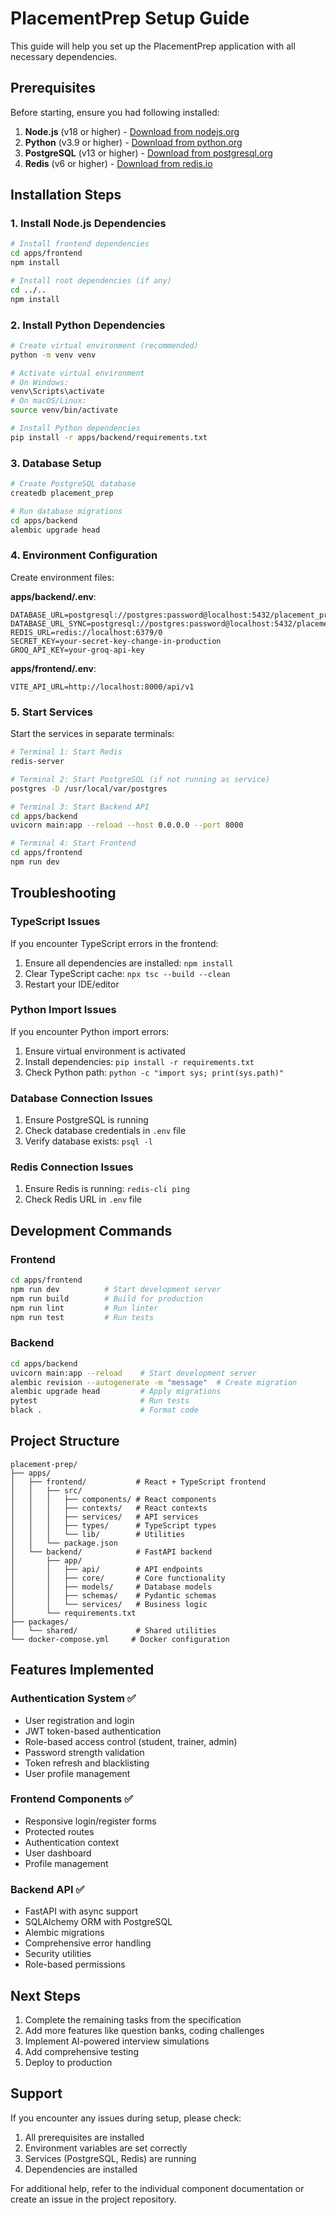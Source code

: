 # PlacementPrep Setup Guide

This guide will help you set up the PlacementPrep application with all necessary dependencies.

## Prerequisites

Before starting, ensure you had following installed:

1. **Node.js** (v18 or higher) - [Download from nodejs.org](https://nodejs.org/)
2. **Python** (v3.9 or higher) - [Download from python.org](https://python.org/)
3. **PostgreSQL** (v13 or higher) - [Download from postgresql.org](https://postgresql.org/)
4. **Redis** (v6 or higher) - [Download from redis.io](https://redis.io/)

## Installation Steps

### 1. Install Node.js Dependencies

```bash
# Install frontend dependencies
cd apps/frontend
npm install

# Install root dependencies (if any)
cd ../..
npm install
```

### 2. Install Python Dependencies

```bash
# Create virtual environment (recommended)
python -m venv venv

# Activate virtual environment
# On Windows:
venv\Scripts\activate
# On macOS/Linux:
source venv/bin/activate

# Install Python dependencies
pip install -r apps/backend/requirements.txt
```

### 3. Database Setup

```bash
# Create PostgreSQL database
createdb placement_prep

# Run database migrations
cd apps/backend
alembic upgrade head
```

### 4. Environment Configuration

Create environment files:

**apps/backend/.env**:
```env
DATABASE_URL=postgresql://postgres:password@localhost:5432/placement_prep
DATABASE_URL_SYNC=postgresql://postgres:password@localhost:5432/placement_prep
REDIS_URL=redis://localhost:6379/0
SECRET_KEY=your-secret-key-change-in-production
GROQ_API_KEY=your-groq-api-key
```

**apps/frontend/.env**:
```env
VITE_API_URL=http://localhost:8000/api/v1
```

### 5. Start Services

Start the services in separate terminals:

```bash
# Terminal 1: Start Redis
redis-server

# Terminal 2: Start PostgreSQL (if not running as service)
postgres -D /usr/local/var/postgres

# Terminal 3: Start Backend API
cd apps/backend
uvicorn main:app --reload --host 0.0.0.0 --port 8000

# Terminal 4: Start Frontend
cd apps/frontend
npm run dev
```

## Troubleshooting

### TypeScript Issues

If you encounter TypeScript errors in the frontend:

1. Ensure all dependencies are installed: `npm install`
2. Clear TypeScript cache: `npx tsc --build --clean`
3. Restart your IDE/editor

### Python Import Issues

If you encounter Python import errors:

1. Ensure virtual environment is activated
2. Install dependencies: `pip install -r requirements.txt`
3. Check Python path: `python -c "import sys; print(sys.path)"`

### Database Connection Issues

1. Ensure PostgreSQL is running
2. Check database credentials in `.env` file
3. Verify database exists: `psql -l`

### Redis Connection Issues

1. Ensure Redis is running: `redis-cli ping`
2. Check Redis URL in `.env` file

## Development Commands

### Frontend
```bash
cd apps/frontend
npm run dev          # Start development server
npm run build        # Build for production
npm run lint         # Run linter
npm run test         # Run tests
```

### Backend
```bash
cd apps/backend
uvicorn main:app --reload    # Start development server
alembic revision --autogenerate -m "message"  # Create migration
alembic upgrade head         # Apply migrations
pytest                       # Run tests
black .                      # Format code
```

## Project Structure

```
placement-prep/
├── apps/
│   ├── frontend/           # React + TypeScript frontend
│   │   ├── src/
│   │   │   ├── components/ # React components
│   │   │   ├── contexts/   # React contexts
│   │   │   ├── services/   # API services
│   │   │   ├── types/      # TypeScript types
│   │   │   └── lib/        # Utilities
│   │   └── package.json
│   └── backend/            # FastAPI backend
│       ├── app/
│       │   ├── api/        # API endpoints
│       │   ├── core/       # Core functionality
│       │   ├── models/     # Database models
│       │   ├── schemas/    # Pydantic schemas
│       │   └── services/   # Business logic
│       └── requirements.txt
├── packages/
│   └── shared/             # Shared utilities
└── docker-compose.yml     # Docker configuration
```

## Features Implemented

### Authentication System ✅
- User registration and login
- JWT token-based authentication
- Role-based access control (student, trainer, admin)
- Password strength validation
- Token refresh and blacklisting
- User profile management

### Frontend Components ✅
- Responsive login/register forms
- Protected routes
- Authentication context
- User dashboard
- Profile management

### Backend API ✅
- FastAPI with async support
- SQLAlchemy ORM with PostgreSQL
- Alembic migrations
- Comprehensive error handling
- Security utilities
- Role-based permissions

## Next Steps

1. Complete the remaining tasks from the specification
2. Add more features like question banks, coding challenges
3. Implement AI-powered interview simulations
4. Add comprehensive testing
5. Deploy to production

## Support

If you encounter any issues during setup, please check:
1. All prerequisites are installed
2. Environment variables are set correctly
3. Services (PostgreSQL, Redis) are running
4. Dependencies are installed

For additional help, refer to the individual component documentation or create an issue in the project repository.